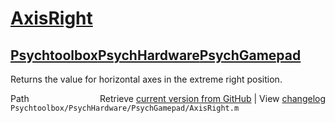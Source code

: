 # [AxisRight](AxisRight)
## [Psychtoolbox](Psychtoolbox)[PsychHardware](PsychHardware)[PsychGamepad](PsychGamepad)

Returns the value for horizontal axes in the extreme right position.  
  
  
  




<div class="code_header" style="text-align:right;">
  <span style="float:left;">Path&nbsp;&nbsp;</span> <span class="counter">Retrieve <a href=
  "https://raw.github.com/Psychtoolbox-3/Psychtoolbox-3/beta/Psychtoolbox/PsychHardware/PsychGamepad/AxisRight.m">current version from GitHub</a> | View <a href=
  "https://github.com/Psychtoolbox-3/Psychtoolbox-3/commits/beta/Psychtoolbox/PsychHardware/PsychGamepad/AxisRight.m">changelog</a></span>
</div>
<div class="code">
  <code>Psychtoolbox/PsychHardware/PsychGamepad/AxisRight.m</code>
</div>

